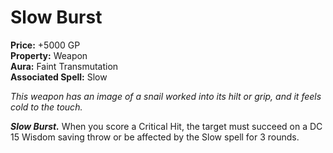 # Slow Burst

**Price:** +5000 GP  
**Property:** Weapon  
**Aura:** Faint Transmutation  
**Associated Spell:** Slow  

*This weapon has an image of a snail worked into its hilt or grip, and it feels cold to the touch.*

***Slow Burst.*** When you score a Critical Hit, the target must succeed on a DC 15 Wisdom saving throw or be affected by the Slow spell for 3 rounds.
